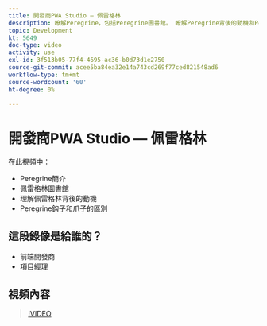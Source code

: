 ```yaml
---
title: 開發商PWA Studio — 佩雷格林
description: 瞭解Peregrine，包括Peregrine圖書館。 瞭解Peregrine背後​的動機和Peregrine鈎子和爪子的區別。
topic: Development
kt: 5649
doc-type: video
activity: use
exl-id: 3f513b05-77f4-4695-ac36-b0d73d1e2750
source-git-commit: acee5ba84ea32e14a743cd269f77ced821548ad6
workflow-type: tm+mt
source-wordcount: '60'
ht-degree: 0%

---
```


# 開發商PWA Studio — 佩雷格林

在此視頻中：

- Peregrine簡介
- 佩雷格林圖書館
- 理解佩雷格林背後的動機
- Peregrine鈎子和爪子的區別

## 這段錄像是給誰的？

- 前端開發商
- 項目經理

## 視頻內容

>[!VIDEO](https://video.tv.adobe.com/v/35720?quality=12&learn=on)
